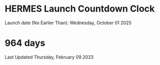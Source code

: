 # HERMES Launch Countdown Clock

Launch date (No Earlier Than): Wednesday, October 01 2025
# 964 days

Last Updated Thursday, February 09 2023